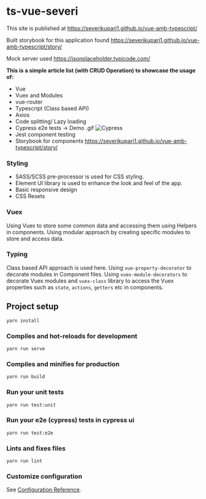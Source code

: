 # ts-vue-severi

This site is published at https://severikupari1.github.io/vue-amb-typescript/

Built storybook for this application found https://severikupari1.github.io/vue-amb-typescript/story/

Mock server used https://jsonplaceholder.typicode.com/

**This is a simple article list (with CRUD Operation) to showcase the usage of:**

- Vue
- Vuex and Modules
- vue-router
- Typescript (Class based API)
- Axios
- Code splitting/ Lazy loading
- Cypress e2e tests -> Demo .gif
  ![Cypress](./src/assets/vue-amb-cypress.gif)
- Jest component testing
- Storybook for components https://severikupari1.github.io/vue-amb-typescript/story/
### Styling

- SASS/SCSS pre-processor is used for CSS styling.
- Element UI library is used to enhance the look and feel of the app.
- Basic responsive design
- CSS Resets

### Vuex

Using Vuex to store some common data and accessing them using Helpers in components. Using modular approach by creating specific modules to store and access data.

### Typing

Class based API approach is used here. Using `vue-property-decorator` to decorate modules in Component files.
Using `vuex-module-decorators` to decorate Vuex modules and `vuex-class` library to access the Vuex properties such as `state`, `actions`, `getters` etc in components.

## Project setup

```
yarn install
```

### Compiles and hot-reloads for development

```
yarn run serve
```

### Compiles and minifies for production

```
yarn run build
```

### Run your unit tests

```
yarn run test:unit
```

### Run your e2e (cypress) tests in cypress ui

```
yarn run test:e2e
```

### Lints and fixes files

```
yarn run lint
```

### Customize configuration

See [Configuration Reference](https://cli.vuejs.org/config/).
